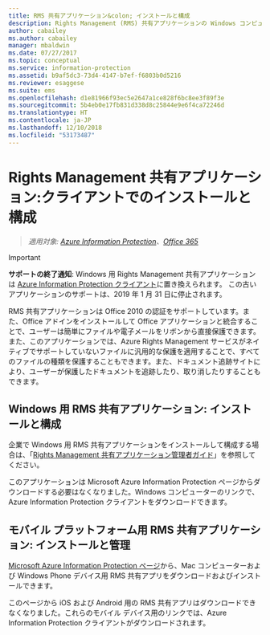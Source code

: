 ```yaml
---
title: RMS 共有アプリケーション&colon; インストールと構成
description: Rights Management (RMS) 共有アプリケーションの Windows コンピューターおよびモバイルデバイスへのデプロイに関する管理者向けの情報です。
author: cabailey
ms.author: cabailey
manager: mbaldwin
ms.date: 07/27/2017
ms.topic: conceptual
ms.service: information-protection
ms.assetid: b9af5dc3-73d4-4147-b7ef-f6803b0d5216
ms.reviewer: esaggese
ms.suite: ems
ms.openlocfilehash: d1e81966f93ec5e2647a1ce828f6bc8ee3f89f3e
ms.sourcegitcommit: 5b4eb0e17fb831d338d8c25844e9e6f4ca72246d
ms.translationtype: HT
ms.contentlocale: ja-JP
ms.lasthandoff: 12/10/2018
ms.locfileid: "53173487"
---
```

# <a name="rights-management-sharing-application-installation-and-configuration-for-clients"></a>Rights Management 共有アプリケーション:クライアントでのインストールと構成

>*適用対象: [Azure Information Protection](https://azure.microsoft.com/pricing/details/information-protection)、[Office 365](https://download.microsoft.com/download/E/C/F/ECF42E71-4EC0-48FF-AA00-577AC14D5B5C/Azure_Information_Protection_licensing_datasheet_EN-US.pdf)*

> [!IMPORTANT]
> **サポートの終了通知**: Windows 用 Rights Management 共有アプリケーションは [Azure Information Protection クライアント](./rms-client/aip-client.md)に置き換えられます。 この古いアプリケーションのサポートは、2019 年 1 月 31 日に停止されます。 
 
RMS 共有アプリケーションは Office 2010 の認証をサポートしています。また、Office アドインをインストールして Office アプリケーションと統合することで、ユーザーは簡単にファイルや電子メールをリボンから直接保護できます。 また、このアプリケーションでは、Azure Rights Management サービスがネイティブでサポートしていないファイルに汎用的な保護を適用することで、すべてのファイルの種類を保護することもできます。また、ドキュメント追跡サイトにより、ユーザーが保護したドキュメントを追跡したり、取り消したりすることもできます。

## <a name="the-rms-sharing-application-for-windows-installation-and-configuration"></a>Windows 用 RMS 共有アプリケーション: インストールと構成
企業で Windows 用 RMS 共有アプリケーションをインストールして構成する場合は、「[Rights Management 共有アプリケーション管理者ガイド](./rms-client/sharing-app-admin-guide.md)」を参照してください。

このアプリケーションは Microsoft Azure Information Protection ページからダウンロードする必要はなくなりました。Windows コンピューターのリンクで、Azure Information Protection クライアントをダウンロードできます。 


## <a name="the-rms-sharing-application-for-mobile-platforms-installation-and-management"></a>モバイル プラットフォーム用 RMS 共有アプリケーション: インストールと管理
[Microsoft Azure Information Protection ページ](https://go.microsoft.com/fwlink/?LinkId=303970)から、Mac コンピューターおよび Windows Phone デバイス用 RMS 共有アプリをダウンロードおよびインストールできます。 

このページから iOS および Android 用の RMS 共有アプリはダウンロードできなくなりました。これらのモバイル デバイス用のリンクでは、Azure Information Protection クライアントがダウンロードされます。 





